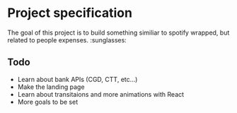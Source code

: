 <h1> Project specification</h1>
<p>The goal of this project is to build something similiar to spotify wrapped, but related to people expenses. :sunglasses:</p>

<h2>Todo</h2>
<ul>
  <li>Learn about bank APIs (CGD, CTT, etc...)</li>
  <li>Make the landing page</li>
  <li>Learn about transitaions and more animations with React</li>
  <li>More goals to be set</li>
<ul>
